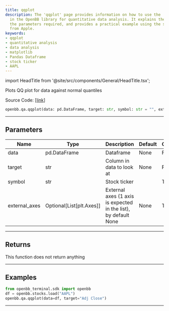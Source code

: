 ```yaml
---
title: qqplot
description: The 'qqplot' page provides information on how to use the 'qqplot' function
  in the OpenBB library for quantitative data analysis. It explains the procedure,
  the parameters required, and provides a practical example using the stock ticker
  from Apple.
keywords:
- qqplot
- quantitative analysis
- data analysis
- matplotlib
- Pandas Dataframe
- stock ticker
- AAPL
---
```


import HeadTitle from '@site/src/components/General/HeadTitle.tsx';

<HeadTitle title="qa.qqplot - Reference | OpenBB SDK Docs" />

Plots QQ plot for data against normal quantiles

Source Code: [[link](https://github.com/OpenBB-finance/OpenBB/tree/main/openbb_terminal/common/quantitative_analysis/qa_view.py#L462)]

```python
openbb.qa.qqplot(data: pd.DataFrame, target: str, symbol: str = "", external_axes: Optional[List[matplotlib.axes._axes.Axes]] = None)
```

---

## Parameters

| Name | Type | Description | Default | Optional |
| ---- | ---- | ----------- | ------- | -------- |
| data | pd.DataFrame | Dataframe | None | False |
| target | str | Column in data to look at | None | False |
| symbol | str | Stock ticker |  | True |
| external_axes | Optional[List[plt.Axes]] | External axes (1 axis is expected in the list), by default None | None | True |


---

## Returns

This function does not return anything

---

## Examples

```python
from openbb_terminal.sdk import openbb
df = openbb.stocks.load("AAPL")
openbb.qa.qqplot(data=df, target="Adj Close")
```

---
